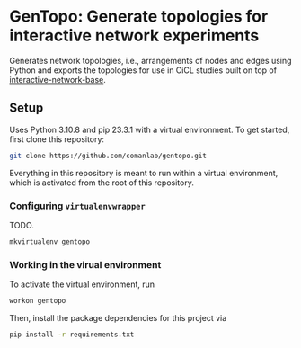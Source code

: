 # GenTopo: Generate topologies for interactive network experiments

Generates network topologies, i.e., arrangements of nodes and edges using Python and exports the topologies for use in CiCL studies built on top of [interactive-network-base](https://github.com/comanlab/interactive-network-base).

## Setup

Uses Python 3.10.8 and pip 23.3.1 with a virtual environment. To get started, first clone this repository:

```sh
git clone https://github.com/comanlab/gentopo.git
```

Everything in this repository is meant to run within a virtual environment, which is activated from the root of this repository.

### Configuring `virtualenvwrapper`

TODO.

```sh
mkvirtualenv gentopo
```

### Working in the virual environment

To activate the virtual environment, run

```sh
workon gentopo
```

Then, install the package dependencies for this project via

```sh
pip install -r requirements.txt
```
